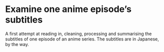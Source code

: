 # Examine one anime episode’s subtitles

A first attempt at reading in, cleaning, processing and summarising the subtitles of one episode of an anime series. The subtitles are in Japanese, by the way.
